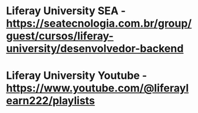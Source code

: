 # Liferay University SEA - https://seatecnologia.com.br/group/guest/cursos/liferay-university/desenvolvedor-backend
# Liferay University Youtube - https://www.youtube.com/@liferaylearn222/playlists  
